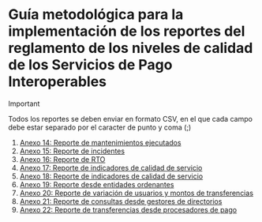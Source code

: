 # Guía metodológica para la implementación de los reportes del reglamento de los niveles de calidad de los Servicios de Pago Interoperables 

> [!IMPORTANT]
> Todos los reportes se deben enviar en formato CSV, en el que cada campo debe estar separado por el caracter de punto y coma (;)

1. [Anexo 14: Reporte de mantenimientos ejecutados](./a14.md)
2. [Anexo 15: Reporte de incidentes](./a15.md)
3. [Anexo 16: Reporte de RTO](./a16.md)
4. [Anexo 17: Reporte de indicadores de calidad de servicio](./a17.md)
5. [Anexo 18: Reporte de indicadores de calidad de servicio](./a18.md)
6. [Anexo 19: Reporte desde entidades ordenantes](./a19.md)
7. [Anexo 20: Reporte de variación de usuarios y montos de transferencias](./a20.md)
8. [Anexo 21: Reporte de consultas desde gestores de directorios](./a21.md)
9. [Anexo 22: Reporte de transferencias desde procesadores de pago](./a22.md)
